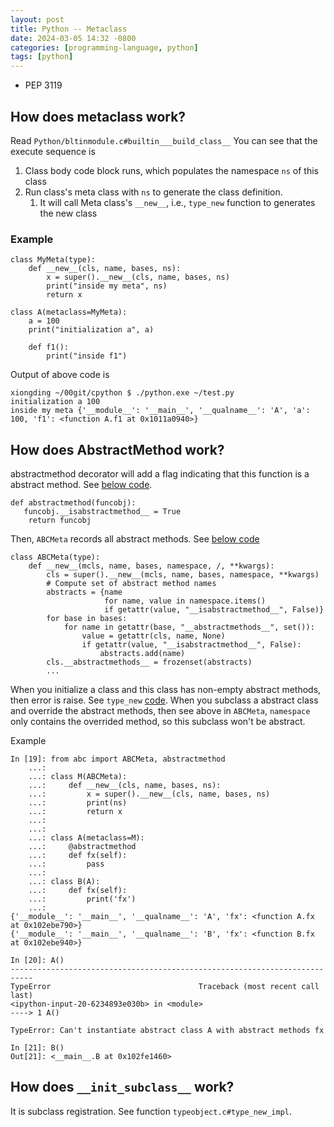 ```yaml
---
layout: post
title: Python -- Metaclass
date: 2024-03-05 14:32 -0800
categories: [programming-language, python]
tags: [python]
---
```


- PEP 3119

## How does metaclass work?

Read `Python/bltinmodule.c#builtin___build_class__` You can see that the
execute sequence is

1. Class body code block runs, which populates the namespace `ns` of this class
2. Run class's meta class with `ns` to generate the class definition.
   1. It will call Meta class's `__new__`, i.e., `type_new` function to
      generates the new class

### Example

```
class MyMeta(type):
    def __new__(cls, name, bases, ns):
        x = super().__new__(cls, name, bases, ns)
        print("inside my meta", ns)
        return x

class A(metaclass=MyMeta):
    a = 100
    print("initialization a", a)

    def f1():
        print("inside f1")
```

Output of above code is

```
xiongding ~/00git/cpython $ ./python.exe ~/test.py
initialization a 100
inside my meta {'__module__': '__main__', '__qualname__': 'A', 'a': 100, 'f1': <function A.f1 at 0x1011a0940>}
```

## How does AbstractMethod work?

abstractmethod decorator will add a flag indicating that this function is a
abstract method. See
[below code](https://github.com/python/cpython/blob/580fbb018fd0844806119614d752b41fc69660f9/Lib/abc.py#L7).

```
def abstractmethod(funcobj):
   funcobj.__isabstractmethod__ = True
    return funcobj
```

Then, `ABCMeta` records all abstract methods. See
[below code](https://github.com/python/cpython/blob/580fbb018fd0844806119614d752b41fc69660f9/Lib/_py_abc.py#L35)

```
class ABCMeta(type):
    def __new__(mcls, name, bases, namespace, /, **kwargs):
        cls = super().__new__(mcls, name, bases, namespace, **kwargs)
        # Compute set of abstract method names
        abstracts = {name
                     for name, value in namespace.items()
                     if getattr(value, "__isabstractmethod__", False)}
        for base in bases:
            for name in getattr(base, "__abstractmethods__", set()):
                value = getattr(cls, name, None)
                if getattr(value, "__isabstractmethod__", False):
                    abstracts.add(name)
        cls.__abstractmethods__ = frozenset(abstracts)
        ...
```

When you initialize a class and this class has non-empty abstract methods, then
error is raise. See `type_new`
[code](https://github.com/python/cpython/blob/580fbb018fd0844806119614d752b41fc69660f9/Objects/typeobject.c#L3780).
When you subclass a abstract class and override the abstract methods, then see
above in `ABCMeta`, `namespace` only contains the overrided method, so this
subclass won't be abstract.

Example

```
In [19]: from abc import ABCMeta, abstractmethod
    ...:
    ...: class M(ABCMeta):
    ...:     def __new__(cls, name, bases, ns):
    ...:         x = super().__new__(cls, name, bases, ns)
    ...:         print(ns)
    ...:         return x
    ...:
    ...:
    ...: class A(metaclass=M):
    ...:     @abstractmethod
    ...:     def fx(self):
    ...:         pass
    ...:
    ...: class B(A):
    ...:     def fx(self):
    ...:         print('fx')
    ...:
{'__module__': '__main__', '__qualname__': 'A', 'fx': <function A.fx at 0x102ebe790>}
{'__module__': '__main__', '__qualname__': 'B', 'fx': <function B.fx at 0x102ebe940>}

In [20]: A()
---------------------------------------------------------------------------
TypeError                                 Traceback (most recent call last)
<ipython-input-20-6234893e030b> in <module>
----> 1 A()

TypeError: Can't instantiate abstract class A with abstract methods fx

In [21]: B()
Out[21]: <__main__.B at 0x102fe1460>
```

## How does `__init_subclass__` work?

It is subclass registration. See function `typeobject.c#type_new_impl`.
